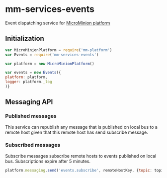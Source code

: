 # mm-services-events

Event dispatching service for [MicroMinion platform](https://github.com/MicroMinion/mm-platform)

## Initialization

```js
var MicroMinionPlatform = require('mm-platform')
var Events = require('mm-services-events')

var platform = new MicroMinionPlatform()

var events = new Events({
platform: platform,
logger: platform._log
)}
```

## Messaging API

### Published messages

This service can republish any message that is published on local bus to a remote host given that this remote host has send subscribe message.

### Subscribed messages

Subscribe messages subscribe remote hosts to events published on local bus. Subscriptions expire after 5 minutes.

```js
platform.messaging.send('events.subscribe', remoteHostKey, {topic: topicName})
````
